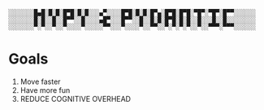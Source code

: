 ```
░░░░░░░█▄█░█░█░█▀█░█░█░░░▄▀░░░░█▀█░█░█░█▀▄░█▀█░█▀█░▀█▀░▀█▀░█▀▀░░░░░░
░░░░░░░█░█░░█░░█▀▀░░█░░░░▄█▀░░░█▀▀░░█░░█░█░█▀█░█░█░░█░░░█░░█░░░░░░░░
░░░░░░░▀░▀░░▀░░▀░░░░▀░░░░░▀▀░░░▀░░░░▀░░▀▀░░▀░▀░▀░▀░░▀░░▀▀▀░▀▀▀░░░░░░
```

# Goals

1. Move faster
2. Have more fun
3. REDUCE COGNITIVE OVERHEAD
